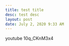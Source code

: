 ```yaml
---
title: test title
desc: test desc
layout: post
date: July 2, 2020 9:33 AM
---
```

youtube 10q_CKnM3x4